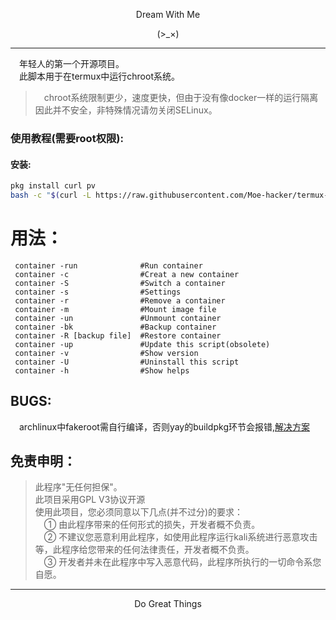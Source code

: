 <p align="center">Dream With Me</p>        
<p align="center">(>_×)</p> 

-----------      

&emsp;年轻人的第一个开源项目。      
&emsp;此脚本用于在termux中运行chroot系统。     
> &emsp;chroot系统限制更少，速度更快，但由于没有像docker一样的运行隔离因此并不安全，非特殊情况请勿关闭SELinux。      

### 使用教程(需要root权限):               
#### 安装:
```sh
pkg install curl pv
bash -c "$(curl -L https://raw.githubusercontent.com/Moe-hacker/termux-container/main/container-zh)"
```
# 用法：
```shell
 container -run              #Run container
 container -c                #Creat a new container
 container -S                #Switch a container
 container -s                #Settings
 container -r                #Remove a container
 container -m                #Mount image file
 container -un               #Unmount container
 container -bk               #Backup container
 container -R [backup file]  #Restore container
 container -up               #Update this script(obsolete)
 container -v                #Show version
 container -U                #Uninstall this script
 container -h                #Show helps

```
## BUGS:        
&emsp;archlinux中fakeroot需自行编译，否则yay的buildpkg环节会报错,[解决方案](https://gitee.com/mo2/linux/issues/I294GU)

## 免责申明：        
> 此程序"无任何担保"。          
> 此项目采用GPL V3协议开源          
> 使用此项目，您必须同意以下几点(并不过分)的要求：             
> &emsp;① 由此程序带来的任何形式的损失，开发者概不负责。      
> &emsp;② 不建议您恶意利用此程序，如使用此程序运行kali系统进行恶意攻击等，此程序给您带来的任何法律责任，开发者概不负责。      
> &emsp;③ 开发者并未在此程序中写入恶意代码，此程序所执行的一切命令系您自愿。      

-------     
<p align="center">Do Great Things</p>       
